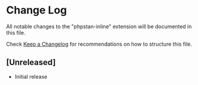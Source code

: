 # Change Log

All notable changes to the "phpstan-inline" extension will be documented in this file.

Check [Keep a Changelog](http://keepachangelog.com/) for recommendations on how to structure this file.

## [Unreleased]

- Initial release